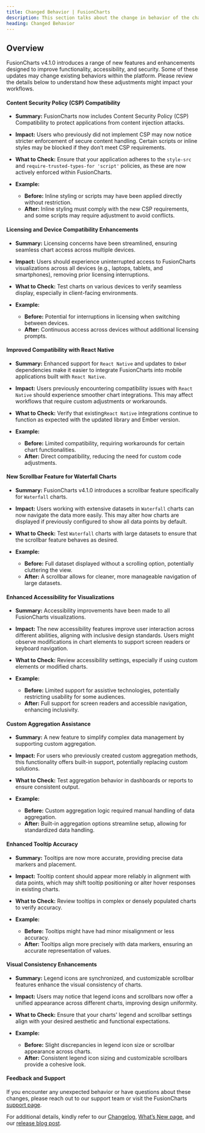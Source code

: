 ```yaml
---
title: Changed Behavior | FusionCharts
description: This section talks about the change in behavior of the charts with the latest released version.
heading: Changed Behavior
---
```


<h2>Overview</h2>

FusionCharts v4.1.0 introduces a range of new features and enhancements designed to improve functionality, accessibility, and security. Some of these updates may change existing behaviors within the platform. Please review the details below to understand how these adjustments might impact your workflows.

<h4>Content Security Policy (CSP) Compatibility</h4>

- **Summary:** FusionCharts now includes Content Security Policy (CSP) Compatibility to protect applications from content injection attacks.
- **Impact:** Users who previously did not implement CSP may now notice stricter enforcement of secure content handling. Certain scripts or inline styles may be blocked if they don’t meet CSP requirements.
- **What to Check:** Ensure that your application adheres to the `style-src` and `require-trusted-types-for 'script'` policies, as these are now actively enforced within FusionCharts.

- **Example:**
  - **Before:** Inline styling or scripts may have been applied directly without restriction.
  - **After:** Inline styling must comply with the new CSP requirements, and some scripts may require adjustment to avoid conflicts.
    
<h4>Licensing and Device Compatibility Enhancements</h4>

- **Summary:** Licensing concerns have been streamlined, ensuring seamless chart access across multiple devices.
- **Impact:** Users should experience uninterrupted access to FusionCharts visualizations across all devices (e.g., laptops, tablets, and smartphones), removing prior licensing interruptions.
- **What to Check:** Test charts on various devices to verify seamless display, especially in client-facing environments.

- **Example:**
  - **Before:** Potential for interruptions in licensing when switching between devices.
  - **After:** Continuous access across devices without additional licensing prompts.
    
<h4>Improved Compatibility with React Native</h4>

- **Summary:** Enhanced support for `React Native` and updates to `Embe`r dependencies make it easier to integrate FusionCharts into mobile applications built with `React Native`.
- **Impact:** Users previously encountering compatibility issues with `React Native` should experience smoother chart integrations. This may affect workflows that require custom adjustments or workarounds.
- **What to Check:** Verify that existing`React Native` integrations continue to function as expected with the updated library and Ember version.

- **Example:**
  - **Before:** Limited compatibility, requiring workarounds for certain chart functionalities.
  - **After:** Direct compatibility, reducing the need for custom code adjustments.
    
<h4>New Scrollbar Feature for Waterfall Charts</h4>

- **Summary:** FusionCharts v4.1.0 introduces a scrollbar feature specifically for `Waterfall` charts.
- **Impact:** Users working with extensive datasets in `Waterfall` charts can now navigate the data more easily. This may alter how charts are displayed if previously configured to show all data points by default.
- **What to Check:** Test `Waterfall` charts with large datasets to ensure that the scrollbar feature behaves as desired.

- **Example:**
  - **Before:** Full dataset displayed without a scrolling option, potentially cluttering the view.
  - **After:** A scrollbar allows for cleaner, more manageable navigation of large datasets.
    
<h4>Enhanced Accessibility for Visualizations</h4>

- **Summary:** Accessibility improvements have been made to all FusionCharts visualizations.
- **Impact:** The new accessibility features improve user interaction across different abilities, aligning with inclusive design standards. Users might observe modifications in chart elements to support screen readers or keyboard navigation.
- **What to Check:** Review accessibility settings, especially if using custom elements or modified charts.

- **Example:**
  - **Before:** Limited support for assistive technologies, potentially restricting usability for some audiences.
  - **After:** Full support for screen readers and accessible navigation, enhancing inclusivity.
 
<h4>Custom Aggregation Assistance</h4>

- **Summary:** A new feature to simplify complex data management by supporting custom aggregation.
- **Impact:** For users who previously created custom aggregation methods, this functionality offers built-in support, potentially replacing custom solutions.
- **What to Check:** Test aggregation behavior in dashboards or reports to ensure consistent output.

- **Example:**
  - **Before:** Custom aggregation logic required manual handling of data aggregation.
  - **After:** Built-in aggregation options streamline setup, allowing for standardized data handling.
    
<h4>Enhanced Tooltip Accuracy</h4>

- **Summary:** Tooltips are now more accurate, providing precise data markers and placement.
- **Impact:** Tooltip content should appear more reliably in alignment with data points, which may shift tooltip positioning or alter hover responses in existing charts.
- **What to Check:** Review tooltips in complex or densely populated charts to verify accuracy.

- **Example:**
  - **Before:** Tooltips might have had minor misalignment or less accuracy.
  - **After:** Tooltips align more precisely with data markers, ensuring an accurate representation of values.
 
<h4>Visual Consistency Enhancements</h4>

- **Summary:** Legend icons are synchronized, and customizable scrollbar features enhance the visual consistency of charts.
- **Impact:** Users may notice that legend icons and scrollbars now offer a unified appearance across different charts, improving design uniformity.
- **What to Check:** Ensure that your charts' legend and scrollbar settings align with your desired aesthetic and functional expectations.

- **Example:**
  - **Before:** Slight discrepancies in legend icon size or scrollbar appearance across charts.
  - **After:** Consistent legend icon sizing and customizable scrollbars provide a cohesive look.
    
<h4>Feedback and Support</h4>

If you encounter any unexpected behavior or have questions about these changes, please reach out to our support team or visit the FusionCharts [support page](https://www.fusioncharts.com/contact-support).

For additional details, kindly refer to our [Changelog](https://www.fusioncharts.com/dev/upgrading/change-log/), [What’s New page](https://www.fusioncharts.com/dev/upgrading/whats-new), and our [release blog post](https://www.fusioncharts.com/blog/announcing-fusioncharts-v4-1-elevate-your-data-visualization-experience).
